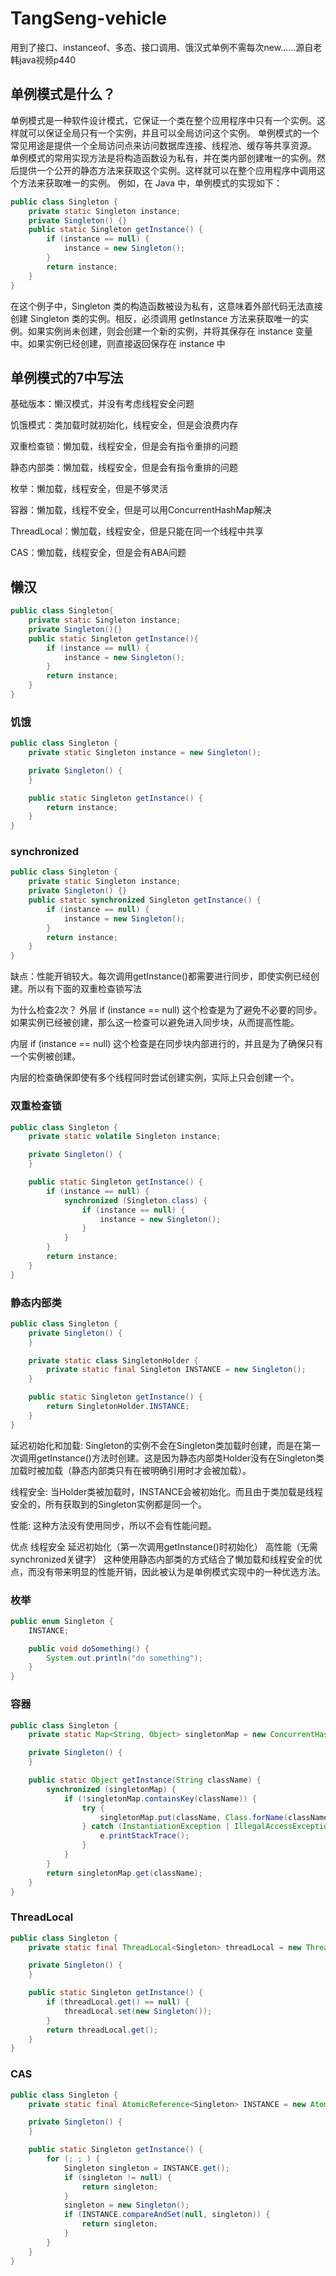 # TangSeng-vehicle
用到了接口、instanceof、多态、接口调用、饿汉式单例不需每次new......源自老韩java视频p440
## 单例模式是什么？ 
单例模式是一种软件设计模式，它保证一个类在整个应用程序中只有一个实例。这样就可以保证全局只有一个实例，并且可以全局访问这个实例。
单例模式的一个常见用途是提供一个全局访问点来访问数据库连接、线程池、缓存等共享资源。
单例模式的常用实现方法是将构造函数设为私有，并在类内部创建唯一的实例。然后提供一个公开的静态方法来获取这个实例。这样就可以在整个应用程序中调用这个方法来获取唯一的实例。
例如，在 Java 中，单例模式的实现如下：
```java
public class Singleton {
    private static Singleton instance;
    private Singleton() {}
    public static Singleton getInstance() {
        if (instance == null) {
            instance = new Singleton();
        }
        return instance;
    }
}
```
在这个例子中，Singleton 类的构造函数被设为私有，这意味着外部代码无法直接创建 Singleton 类的实例。相反，必须调用 getInstance 方法来获取唯一的实例。如果实例尚未创建，则会创建一个新的实例，并将其保存在 instance 变量中。如果实例已经创建，则直接返回保存在 instance 中

## 单例模式的7中写法
基础版本：懒汉模式，并没有考虑线程安全问题

饥饿模式：类加载时就初始化，线程安全，但是会浪费内存

双重检查锁：懒加载，线程安全，但是会有指令重排的问题

静态内部类：懒加载，线程安全，但是会有指令重排的问题

枚举：懒加载，线程安全，但是不够灵活

容器：懒加载，线程不安全，但是可以用ConcurrentHashMap解决

ThreadLocal：懒加载，线程安全，但是只能在同一个线程中共享

CAS：懒加载，线程安全，但是会有ABA问题

## 懒汉
```java
public class Singleton{
    private static Singleton instance;
    private Singleton(){}
    public static Singleton getInstance(){
        if (instance == null) {
            instance = new Singleton();
        }
        return instance;
    }
}
```
### 饥饿
```java
public class Singleton {
    private static Singleton instance = new Singleton();

    private Singleton() {
    }

    public static Singleton getInstance() {
        return instance;
    }
}
```

### synchronized 
```java
public class Singleton {
    private static Singleton instance;
    private Singleton() {}
    public static synchronized Singleton getInstance() {
        if (instance == null) {
            instance = new Singleton();
        }
        return instance;
    }
}
```
缺点：性能开销较大。每次调用getInstance()都需要进行同步，即使实例已经创建。所以有下面的双重检查锁写法

为什么检查2次？
外层 if (instance == null)
这个检查是为了避免不必要的同步。如果实例已经被创建，那么这一检查可以避免进入同步块，从而提高性能。

内层 if (instance == null)
这个检查是在同步块内部进行的，并且是为了确保只有一个实例被创建。

内层的检查确保即使有多个线程同时尝试创建实例，实际上只会创建一个。
### 双重检查锁
```java
public class Singleton {
    private static volatile Singleton instance;

    private Singleton() {
    }

    public static Singleton getInstance() {
        if (instance == null) {
            synchronized (Singleton.class) {
                if (instance == null) {
                    instance = new Singleton();
                }
            }
        }
        return instance;
    }
}
```

### 静态内部类
```java
public class Singleton {
    private Singleton() {
    }

    private static class SingletonHolder {
        private static final Singleton INSTANCE = new Singleton();
    }

    public static Singleton getInstance() {
        return SingletonHolder.INSTANCE;
    }
}
```
延迟初始化和加载: Singleton的实例不会在Singleton类加载时创建，而是在第一次调用getInstance()方法时创建。这是因为静态内部类Holder没有在Singleton类加载时被加载（静态内部类只有在被明确引用时才会被加载）。

线程安全: 当Holder类被加载时，INSTANCE会被初始化。而且由于类加载是线程安全的，所有获取到的Singleton实例都是同一个。

性能: 这种方法没有使用同步，所以不会有性能问题。

优点
线程安全
延迟初始化（第一次调用getInstance()时初始化）
高性能（无需 synchronized关键字）
这种使用静态内部类的方式结合了懒加载和线程安全的优点，而没有带来明显的性能开销，因此被认为是单例模式实现中的一种优选方法。




### 枚举
```java
public enum Singleton {
    INSTANCE;

    public void doSomething() {
        System.out.println("do something");
    }
}
```

### 容器
```java
public class Singleton {
    private static Map<String, Object> singletonMap = new ConcurrentHashMap<>();

    private Singleton() {
    }

    public static Object getInstance(String className) {
        synchronized (singletonMap) {
            if (!singletonMap.containsKey(className)) {
                try {
                    singletonMap.put(className, Class.forName(className).newInstance());
                } catch (InstantiationException | IllegalAccessException | ClassNotFoundException e) {
                    e.printStackTrace();
                }
            }
        }
        return singletonMap.get(className);
    }
}
```

### ThreadLocal
```java
public class Singleton {
    private static final ThreadLocal<Singleton> threadLocal = new ThreadLocal<>();

    private Singleton() {
    }

    public static Singleton getInstance() {
        if (threadLocal.get() == null) {
            threadLocal.set(new Singleton());
        }
        return threadLocal.get();
    }
}
```

### CAS
```java
public class Singleton {
    private static final AtomicReference<Singleton> INSTANCE = new AtomicReference<>();

    private Singleton() {
    }

    public static Singleton getInstance() {
        for (; ; ) {
            Singleton singleton = INSTANCE.get();
            if (singleton != null) {
                return singleton;
            }
            singleton = new Singleton();
            if (INSTANCE.compareAndSet(null, singleton)) {
                return singleton;
            }
        }
    }
}
```
